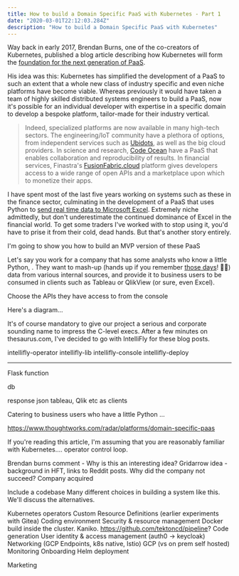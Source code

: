 ```yaml
---
title: How to build a Domain Specific PaaS with Kubernetes - Part 1
date: "2020-03-01T22:12:03.284Z"
description: "How to build a Domain Specific PaaS with Kubernetes"
---
```


Way back in early 2017, Brendan Burns, one of the co-creators of Kubernetes, published a blog article describing how Kubernetes will form the [foundation for the next generation of PaaS](https://kubernetes.io/blog/2017/02/caas-the-foundation-for-next-gen-paas/). 

His idea was this: Kubernetes has simplified the development of a PaaS to such an extent that a whole new class of industry specific and even niche platforms have become viable. Whereas previously it would have taken a team of highly skilled distributed systems engineers to build a PaaS, now it's possible for an individual developer with expertise in a specific domain to develop a bespoke platform, tailor-made for their industry vertical.

> Indeed, specialized platforms are now available in many high-tech sectors. The engineering/IoT community have a plethora of options, from independent services such as [Ubidots](https://ubidots.com/), as well as the big cloud providers. In science and research, [Code Ocean](https://codeocean.com/) have a PaaS that enables collaboration and reproducibility of results. In financial services, Finastra's [FusionFabric.cloud](https://www.fusionfabric.cloud/) platform gives developers access to a wide range of open APIs and a marketplace upon which to monetize their apps.

I have spent most of the last five years working on systems such as these in the finance sector, culminating in the development of a PaaS that uses Python to [send real time data to Microsoft Excel](https://www.youtube.com/watch?v=is_2RVOOEME). Extremely niche admittedly, but don't underestimate the continued dominance of Excel in the financial world. To get some traders I've worked with to stop using it, you'd have to prise it from their cold, dead hands. But that's another story entirely.

I'm going to show you how to build an MVP version of these PaaS

Let's say you work for a company that has some analysts who know a little Python, . They want to mash-up (hands up if you remember [those days](https://mashable.com/2009/10/08/top-mashups/?europe=true)! 🙋‍♂️) data from various internal sources, and provide it to business users to be consumed in clients such as Tableau or QlikView (or sure, even Excel).

Choose the APIs they have access to from the console

Here's a diagram...

It's of course mandatory to give our project a serious and corporate sounding name to impress the C-level execs. After a few minutes on thesaurus.com, I've decided to go with IntelliFly for these blog posts.  



intellifly-operator
intellifly-lib
intellifly-console
intellifly-deploy


-----------------

Flask function 

db


response json
tableau, Qlik etc as clients



Catering to business users who have a little Python ... 


https://www.thoughtworks.com/radar/platforms/domain-specific-paas



If you're reading this article, I'm assuming that you are reasonably familiar with Kubernetes.... operator control loop. 

Brendan burns comment - 
Why is this an interesting idea?
Gridarrow idea - background in HFT, links to Reddit posts. Why did the company not succeed? 
Company acquired

Include a codebase
Many different choices in building a system like this. We'll discuss the alternatives.

Kubernetes operators
Custom Resource Definitions (earlier experiments with Gitea)
Coding environment
Security & resource management
Docker build inside the cluster. Kaniko. https://github.com/tektoncd/pipeline?
Code generation
User identity & access management (auth0 -> keycloak)
Networking (GCP Endpoints, k8s native, Istio)
GCP (vs on prem self hosted)
Monitoring
Onboarding
Helm deployment

Marketing